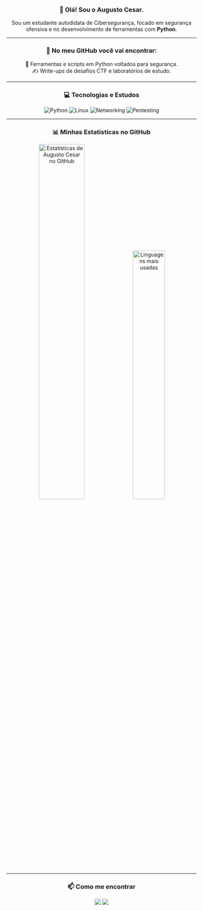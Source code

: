 <div align="center">

### 👋 Olá! Sou o Augusto Cesar.

<p>Sou um estudante autodidata de Cibersegurança, focado em segurança ofensiva e no desenvolvimento de ferramentas com <strong>Python</strong>.</p>

---

### 🚀 No meu GitHub você vai encontrar:
<p>
  🐍 Ferramentas e scripts em Python voltados para segurança. <br>
  ✍️ Write-ups de desafios CTF e laboratórios de estudo.
</p>


---

### 💻 Tecnologias e Estudos
<p>
  <img src="https://img.shields.io/badge/Python-3776AB?style=for-the-badge&logo=python&logoColor=white" alt="Python"/>
  <img src="https://img.shields.io/badge/Linux-000000?style=for-the-badge&logo=linux&logoColor=white" alt="Linux"/>
  <img src="https://img.shields.io/badge/Networking-333333?style=for-the-badge&logo=cisco&logoColor=white" alt="Networking"/>
  <img src="https://img.shields.io/badge/Pentesting-CC0000?style=for-the-badge&logo=hackthebox&logoColor=white" alt="Pentesting"/> 
</p>

---

### 📊 Minhas Estatísticas no GitHub

<p>
  <img width="49%" src="https://github-readme-stats.vercel.app/api?username=zSantz&show_icons=true&count_private=true&hide_border=true&title_color=5252eb&icon_color=6868ed&text_color=9393f2&bg_color=0d1117" alt="Estatísticas de Augusto Cesar no GitHub" /> 
  <img width="41%" src="https://github-readme-stats.vercel.app/api/top-langs/?username=zSantz&layout=compact&hide_border=true&title_color=5252eb&text_color=9393f2&bg_color=0d1117" alt="Linguagens mais usadas" />
</p>

---

### 📫 Como me encontrar

<p>
  <a href="https://www.linkedin.com/in/augusto-cesar-9971632ab/" target="_blank"><img src="https://img.shields.io/badge/LinkedIn-0077B5?style=for-the-badge&logo=linkedin&logoColor=white" target="_blank"></a>
  <a href="https://twitter.com/elninosantz" target="_blank"><img src="https://img.shields.io/badge/X-000?style=for-the-badge&logo=x" target="_blank"></a>
</p>

</div>
